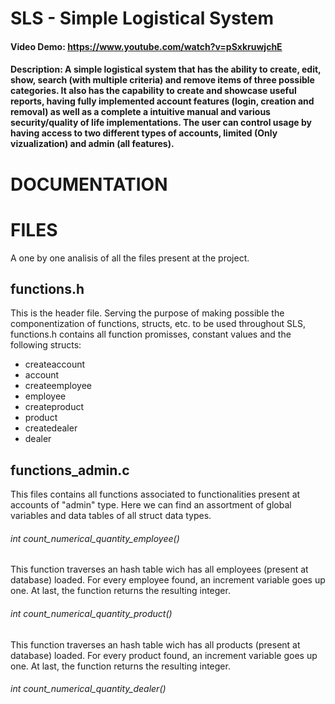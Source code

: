 # SLS - Simple Logistical System

#### Video Demo:  https://www.youtube.com/watch?v=pSxkruwjchE

#### Description: A simple logistical system that has the ability to create, edit, show, search (with multiple criteria) and remove items of three possible categories. It also has the capability to create and showcase useful reports, having fully implemented account features (login, creation and removal) as well as a complete a intuitive manual and various security/quality of life implementations. The user can control usage by having access to two different types of accounts, limited (Only vizualization) and admin (all features).

# DOCUMENTATION

# FILES 

A one by one analisis of all the files present at the project.

## functions.h

This is the header file. Serving the purpose of making possible the componentization of functions, structs, etc. to be used throughout SLS, functions.h contains all function promisses, constant values and the following structs:

+ createaccount
+ account
+ createemployee
+ employee
+ createproduct
+ product 
+ createdealer
+ dealer

## functions_admin.c

This files contains all functions associated to functionalities present at accounts of "admin" type. Here we can find an assortment of global variables and data tables of all struct data types.

###### int count_numerical_quantity_employee()

This function traverses an hash table wich has all employees (present at database) loaded. For every employee found, an increment variable goes up one. At last, the function returns the resulting integer.

###### int count_numerical_quantity_product()

This function traverses an hash table wich has all products (present at database) loaded. For every product found, an increment variable goes up one. At last, the function returns the resulting integer.

###### int count_numerical_quantity_dealer()



  
 




